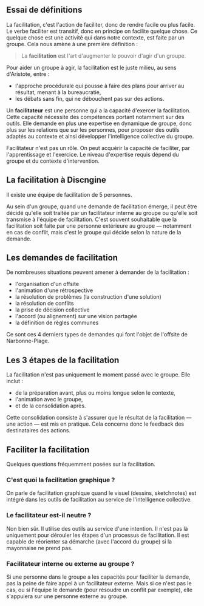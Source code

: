 
## Essai de définitions

La facilitation, c'est l'action de faciliter, donc de rendre facile ou plus facile.
Le verbe faciliter est transitif, donc en principe on facilite quelque chose. Ce quelque chose est une activité qui dans notre contexte, est faite par un groupe. Cela nous amène à une première définition :

> La **facilitation** est l'art d'augmenter le pouvoir d'agir d'un groupe.

Pour aider un groupe à agir, la facilitation est le juste milieu, au sens d'Aristote, entre :
- l'approche procédurale qui pousse à faire des plans pour arriver au résultat, menant à la bureaucratie,
- les débats sans fin, qui ne débouchent pas sur des actions.

Un **facilitateur** est une personne qui a la capacité d'exercer la facilitation.
Cette capacité nécessite des compétences portant notamment sur des outils. Elle demande en plus une expertise en dynamique de groupe, donc plus sur les relations que sur les personnes, pour proposer des outils adaptés au contexte et ainsi développer l'intelligence collective du groupe.

Facilitateur n'est pas un rôle. On peut acquérir la capacité de faciliter, par l'apprentissage et l'exercice. Le niveau d'expertise requis dépend du groupe et du contexte d'intervention.

## La facilitation à Discngine
Il existe une équipe de facilitation de 5 personnes.

Au sein d'un groupe, quand une demande de facilitation émerge, il peut être décidé qu'elle soit traitée par un facilitateur interne au groupe ou qu'elle soit transmise à l'équipe de facilitation. C'est souvent souhaitable que la facilitation soit faite par une personne extérieure au groupe — notamment en cas de conflit, mais c'est le groupe qui décide selon la nature de la demande.

## Les demandes de facilitation

De nombreuses situations peuvent amener à demander de la facilitation :
- l'organisation d'un offsite
- l'animation d'une rétrospective
- la résolution de problèmes (la construction d'une solution)
- la résolution de conflits
- la prise de décision collective
- l'accord (ou alignement) sur une vision partagée
- la définition de règles communes

Ce sont ces 4 derniers types de demandes qui font l'objet de l'offsite de Narbonne-Plage.

## Les 3 étapes de la facilitation
La facilitation n'est pas uniquement le moment passé avec le groupe. Elle inclut : 
- de la préparation avant, plus ou moins longue selon le contexte,
- l'animation avec le groupe,
- et de la consolidation après. 

Cette consolidation consiste à s'assurer que le résultat de la facilitation — une action — est mis en pratique. Cela concerne donc le feedback des destinataires des actions.

## Faciliter la facilitation

Quelques questions fréquemment posées sur la facilitation.

### C'est quoi la facilitation graphique ?
On parle de facilitation graphique quand le visuel (dessins, sketchnotes) est intégré dans les outils de facilitation au service de l'intelligence collective.

### Le facilitateur est-il neutre ?
Non bien sûr. Il utilise des outils au service d'une intention. 
Il n'est pas là uniquement pour dérouler les étapes d'un processus de facilitation. Il est capable de réorienter sa démarche (avec l'accord du groupe) si la mayonnaise ne prend pas.

### Facilitateur interne ou externe au groupe ?

Si une personne dans le groupe a les capacités pour faciliter la demande, pas la peine de faire appel à un facilitateur externe. 
Mais si ce n'est pas le cas, ou si l'équipe le demande (pour résoudre un conflit par exemple), elle s'appuiera sur une personne externe au groupe.